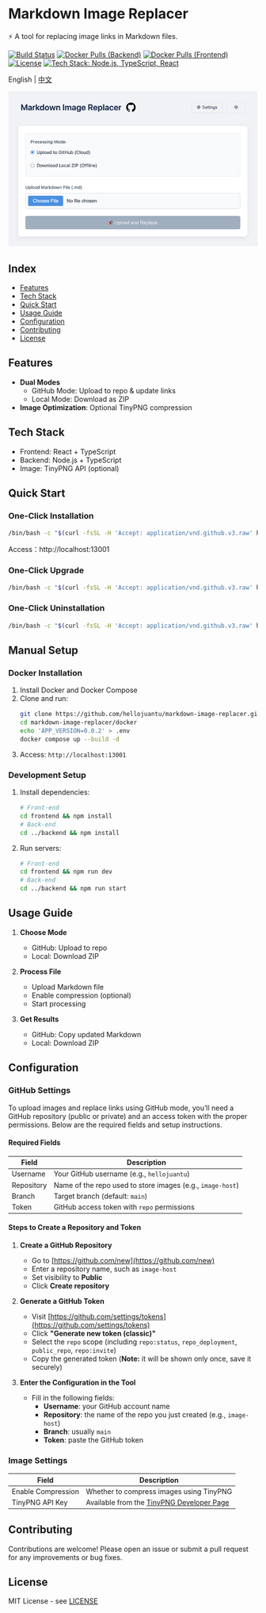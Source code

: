 # Markdown Image Replacer

⚡ A tool for replacing image links in Markdown files.

[![Build Status](https://github.com/hellojuantu/markdown-image-replacer/actions/workflows/ci-build-before-merge.yml/badge.svg)](https://github.com/hellojuantu/markdown-image-replacer/actions)
[![Docker Pulls (Backend)](https://img.shields.io/docker/pulls/barrylogen/markdown-image-replacer-backend)](https://hub.docker.com/r/barrylogen/markdown-image-replacer-backend)
[![Docker Pulls (Frontend)](https://img.shields.io/docker/pulls/barrylogen/markdown-image-replacer-frontend)](https://hub.docker.com/r/barrylogen/markdown-image-replacer-frontend)
[![License](https://img.shields.io/github/license/hellojuantu/markdown-image-replacer)](LICENSE)
[![Tech Stack: Node.js, TypeScript, React](https://img.shields.io/badge/Tech%20Stack-Node.js%2C%20TypeScript%2C%20React-blue)](#tech-stack)

English | [中文](README.zh-CN.md)

![screenshot](demo/index.png)

## Index

- [Features](#features)
- [Tech Stack](#tech-stack)
- [Quick Start](#quick-start)
- [Usage Guide](#usage-guide)
- [Configuration](#configuration)
- [Contributing](#contributing)
- [License](#license)

## Features

- **Dual Modes**
  - GitHub Mode: Upload to repo & update links
  - Local Mode: Download as ZIP
- **Image Optimization**: Optional TinyPNG compression

## Tech Stack

- Frontend: React + TypeScript
- Backend: Node.js + TypeScript
- Image: TinyPNG API (optional)

## Quick Start

### One-Click Installation

```bash
/bin/bash -c "$(curl -fsSL -H 'Accept: application/vnd.github.v3.raw' https://api.github.com/repos/hellojuantu/markdown-image-replacer/contents/docker/install_run.sh)"
```

Access：http://localhost:13001


### One-Click Upgrade

```bash
/bin/bash -c "$(curl -fsSL -H 'Accept: application/vnd.github.v3.raw' https://api.github.com/repos/hellojuantu/markdown-image-replacer/contents/docker/upgrade.sh)"
```

### One-Click Uninstallation

```bash
/bin/bash -c "$(curl -fsSL -H 'Accept: application/vnd.github.v3.raw' https://api.github.com/repos/hellojuantu/markdown-image-replacer/contents/docker/uninstall.sh)"
```

## Manual Setup

### Docker Installation

1. Install Docker and Docker Compose
2. Clone and run:
   ```bash
   git clone https://github.com/hellojuantu/markdown-image-replacer.git
   cd markdown-image-replacer/docker
   echo 'APP_VERSION=0.0.2' > .env
   docker compose up --build -d
   ```
3. Access: `http://localhost:13001`

### Development Setup

1. Install dependencies:
   ```bash
   # Front-end
   cd frontend && npm install
   # Back-end
   cd ../backend && npm install
   ```
2. Run servers:
   ```bash
   # Front-end
   cd frontend && npm run dev
   # Back-end
   cd ../backend && npm run start
   ```

## Usage Guide

1. **Choose Mode**
   - GitHub: Upload to repo
   - Local: Download ZIP

2. **Process File**
   - Upload Markdown file
   - Enable compression (optional)
   - Start processing

3. **Get Results**
   - GitHub: Copy updated Markdown
   - Local: Download ZIP

## Configuration

### GitHub Settings

To upload images and replace links using GitHub mode, you’ll need a GitHub repository (public or private) and an access token with the proper permissions. Below are the required fields and setup instructions.

#### Required Fields

| Field      | Description                                                   |
|------------|---------------------------------------------------------------|
| Username   | Your GitHub username (e.g., `hellojuantu`)                    |
| Repository | Name of the repo used to store images (e.g., `image-host`)    |
| Branch     | Target branch (default: `main`)                               |
| Token      | GitHub access token with `repo` permissions                   |

#### Steps to Create a Repository and Token

1. **Create a GitHub Repository**
   - Go to [https://github.com/new](https://github.com/new)
   - Enter a repository name, such as `image-host`
   - Set visibility to **Public**
   - Click **Create repository**

2. **Generate a GitHub Token**
   - Visit [https://github.com/settings/tokens](https://github.com/settings/tokens)
   - Click **"Generate new token (classic)"**
   - Select the `repo` scope (including `repo:status`, `repo_deployment`, `public_repo`, `repo:invite`)
   - Copy the generated token (**Note:** it will be shown only once, save it securely)

3. **Enter the Configuration in the Tool**
   - Fill in the following fields:
      - **Username**: your GitHub account name
      - **Repository**: the name of the repo you just created (e.g., `image-host`)
      - **Branch**: usually `main`
      - **Token**: paste the GitHub token

### Image Settings

| Field             | Description                                                                 |
|-------------------|-----------------------------------------------------------------------------|
| Enable Compression | Whether to compress images using TinyPNG                                   |
| TinyPNG API Key    | Available from the [TinyPNG Developer Page](https://tinypng.com/developers) |

## Contributing

Contributions are welcome! Please open an issue or submit a pull request for any improvements or bug fixes.

## License

MIT License - see [LICENSE](LICENSE)

